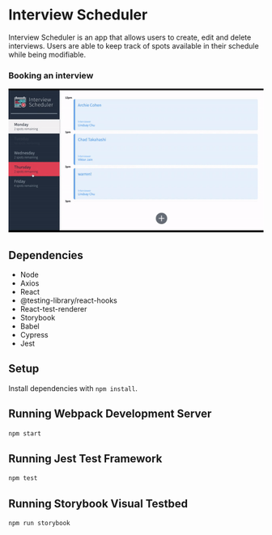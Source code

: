 # Interview Scheduler

Interview Scheduler is an app that allows users to create, edit and delete interviews. Users are able to keep track of spots available in their schedule while being modifiable.

### Booking an interview

!["booking"](https://github.com/wawwen1/scheduler/blob/master/docs/interview-home.gif?raw=true)

## Dependencies
- Node
- Axios
- React
- @testing-library/react-hooks
- React-test-renderer
- Storybook
- Babel
- Cypress
- Jest

## Setup

Install dependencies with `npm install`.

## Running Webpack Development Server

```sh
npm start
```

## Running Jest Test Framework

```sh
npm test
```

## Running Storybook Visual Testbed

```sh
npm run storybook
```

